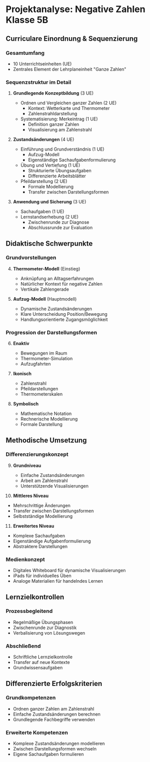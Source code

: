 # Projektanalyse: Negative Zahlen Klasse 5B

## Curriculare Einordnung & Sequenzierung

### Gesamtumfang
- 10 Unterrichtseinheiten (UE)
- Zentrales Element der Lehrplaneinheit "Ganze Zahlen"

### Sequenzstruktur im Detail

1. **Grundlegende Konzeptbildung** (3 UE)
   - Ordnen und Vergleichen ganzer Zahlen (2 UE)
     - Kontext: Wetterkarte und Thermometer
     - Zahlenstrahldarstellung
   - Systematisierung: Merkeintrag (1 UE)
     - Definition ganzer Zahlen
     - Visualisierung am Zahlenstrahl

2. **Zustandsänderungen** (4 UE)
   - Einführung und Grundverständnis (1 UE)
     - Aufzug-Modell
     - Eigenständige Sachaufgabenformulierung
   - Übung und Vertiefung (1 UE)
     - Strukturierte Übungsaufgaben
     - Differenzierte Arbeitsblätter
   - Pfeildarstellung (2 UE)
     - Formale Modellierung
     - Transfer zwischen Darstellungsformen

3. **Anwendung und Sicherung** (3 UE)
   - Sachaufgaben (1 UE)
   - Lernstandserhebung (2 UE)
     - Zwischenrunde zur Diagnose
     - Abschlussrunde zur Evaluation

## Didaktische Schwerpunkte

### Grundvorstellungen
4. **Thermometer-Modell** (Einstieg)
   - Anknüpfung an Alltagserfahrungen
   - Natürlicher Kontext für negative Zahlen
   - Vertikale Zahlengerade

5. **Aufzug-Modell** (Hauptmodell)
   - Dynamische Zustandsänderungen
   - Klare Unterscheidung Position/Bewegung
   - Handlungsorientierte Zugangsmöglichkeit

### Progression der Darstellungsformen
6. **Enaktiv**
   - Bewegungen im Raum
   - Thermometer-Simulation
   - Aufzugfahrten

7. **Ikonisch**
   - Zahlenstrahl
   - Pfeildarstellungen
   - Thermometerskalen

8. **Symbolisch**
   - Mathematische Notation
   - Rechnerische Modellierung
   - Formale Darstellung

## Methodische Umsetzung

### Differenzierungskonzept

9. **Grundniveau**
   - Einfache Zustandsänderungen
   - Arbeit am Zahlenstrahl
   - Unterstützende Visualisierungen

10. **Mittleres Niveau**
   - Mehrschrittige Änderungen
   - Transfer zwischen Darstellungsformen
   - Selbstständige Modellierung

11. **Erweitertes Niveau**
   - Komplexe Sachaufgaben
   - Eigenständige Aufgabenformulierung
   - Abstraktere Darstellungen

### Medienkonzept
- Digitales Whiteboard für dynamische Visualisierungen
- iPads für individuelles Üben
- Analoge Materialien für handelndes Lernen

## Lernzielkontrollen

### Prozessbegleitend
- Regelmäßige Übungsphasen
- Zwischenrunde zur Diagnostik
- Verbalisierung von Lösungswegen

### Abschließend
- Schriftliche Lernzielkontrolle
- Transfer auf neue Kontexte
- Grundwissensaufgaben

## Differenzierte Erfolgskriterien

### Grundkompetenzen
- Ordnen ganzer Zahlen am Zahlenstrahl
- Einfache Zustandsänderungen berechnen
- Grundlegende Fachbegriffe verwenden

### Erweiterte Kompetenzen
- Komplexe Zustandsänderungen modellieren
- Zwischen Darstellungsformen wechseln
- Eigene Sachaufgaben formulieren
